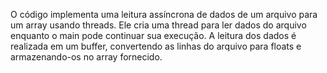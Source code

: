 O código implementa uma leitura assíncrona de dados de um arquivo para um array usando threads. Ele cria uma thread para ler dados do arquivo enquanto o main pode continuar sua execução. A leitura dos dados é realizada em um buffer, convertendo as linhas do arquivo para floats e armazenando-os no array fornecido.
